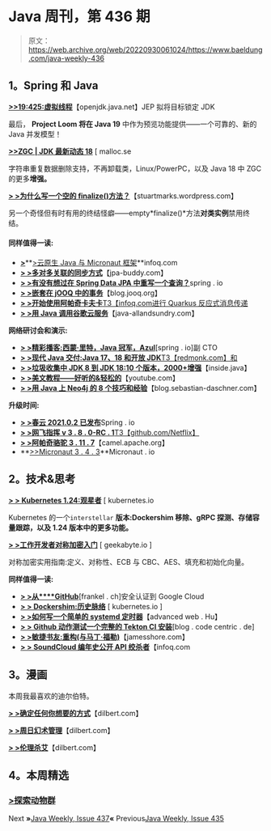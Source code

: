 # Java 周刊，第 436 期

> 原文：<https://web.archive.org/web/20220930061024/https://www.baeldung.com/java-weekly-436>

## **1。Spring 和 Java**

[**>>19:425:虚拟线程**](https://web.archive.org/web/20220813065656/https://mail.openjdk.java.net/pipermail/jdk-dev/2022-April/006530.html)【openjdk.java.net】JEP 拟将目标锁定 JDK

最后， **Project Loom 将在 Java 19** 中作为预览功能提供——一个可靠的、新的 Java 并发模型！

[**>>ZGC | JDK 最新动态 18**](https://web.archive.org/web/20220813065656/https://malloc.se/blog/zgc-jdk18) [ malloc.se

字符串重复数据删除支持，不再卸载类，Linux/PowerPC，以及 Java 18 中 ZGC 的更多**增强。**

[**> >为什么写一个空的 finalize()方法？**](https://web.archive.org/web/20220813065656/https://stuartmarks.wordpress.com/2022/04/27/why-write-an-empty-finalize-method/)【stuartmarks.wordpress.com】

另一个奇怪但有时有用的终结怪癖——empty*finalize()*方法**对类实例**禁用终结。

#### **同样值得一读:**

*   [**>**](https://web.archive.org/web/20220813065656/https://stuartmarks.wordpress.com/2022/04/27/why-write-an-empty-finalize-method/)**[>云原生 Java 与 Micronaut 框架](https://web.archive.org/web/20220813065656/https://www.infoq.com/articles/native-java-micronaut)**infoq.com
*   **[> >多对多关联的同步方式](https://web.archive.org/web/20220813065656/https://www.jpa-buddy.com/blog/synchronization-methods-for-many-to-many-associations/)**【jpa-buddy.com】
*   [**> >有没有想过在 Spring Data JPA 中重写一个查询？**](https://web.archive.org/web/20220813065656/https://spring.io/blog/2022/05/02/ever-wanted-to-rewrite-a-query-in-spring-data-jpa)spring . io
*   [**> >嵌套在 jOOQ 中的事务**](https://web.archive.org/web/20220813065656/https://blog.jooq.org/nested-transactions-in-jooq/)【blog.jooq.org】
*   [**> >开始使用阿帕奇卡夫卡**T3【infoq.com进行 Quarkus 反应式消息传递](https://web.archive.org/web/20220813065656/https://www.infoq.com/articles/data-with-quarkus-kafka/)
*   [**> >用 Java 调用谷歌云服务**](https://web.archive.org/web/20220813065656/http://www.java-allandsundry.com/2022/04/calling-google-cloud-services-injava.html)【java-allandsundry.com】

**网络研讨会和演示:**

*   [**> >精彩播客:西蒙·里特，Java 冠军，Azul**](https://web.archive.org/web/20220813065656/https://spring.io/blog/2022/04/28/a-bootiful-podcast-simon-ritter-java-champion-and-deputy-cto-at-azul)[spring . io]副 CTO
*   [**> >现代 Java 交付:Java 17、18 和开放 JDK**T3【redmonk.com】和](https://web.archive.org/web/20220813065656/https://redmonk.com/jgovernor/2022/04/28/modern-java-delivery-java-17-18-and-open-jdk/)
*   [**> >垃圾收集中 JDK 8 到 JDK 18:10 个版本，2000+增强**](https://web.archive.org/web/20220813065656/https://inside.java/2022/05/02/odl-jdk8-to-jdk18-gc/)【inside.java】
*   [**> >美文教程——好听的&轻松的**](https://web.archive.org/web/20220813065656/https://www.youtube.com/watch?v=Xatr8AZLOsE)【youtube.com】
*   [**> >用 Java 上 Neo4j 的 8 个技巧和经验**](https://web.archive.org/web/20220813065656/https://blog.sebastian-daschner.com/entries/tips-experiences-on-neo4j-ogm)【blog.sebastian-daschner.com】

**升级时间:**

*   [**> >春云 2021.0.2 已发布**](https://web.archive.org/web/20220813065656/https://spring.io/blog/2022/04/26/spring-cloud-2021-0-2-has-been-released)Spring . io
*   [**> >网飞指挥 v 3 . 8 . 0-RC . 1**T3【github.com/Netflix】](https://web.archive.org/web/20220813065656/https://github.com/Netflix/conductor/releases)
*   [**> >阿帕奇骆驼 3 . 11 . 7**](https://web.archive.org/web/20220813065656/https://camel.apache.org/blog/2022/05/RELEASE-3.11.7/)【camel.apache.org】
*   **[>>Micronaut 3 . 4 . 3](https://web.archive.org/web/20220813065656/https://micronaut.io/2022/04/29/micronaut-3-4-3-released/)**Micronaut . io

## **2。技术&思考**

[**> > Kubernetes 1.24:观星者**](https://web.archive.org/web/20220813065656/https://kubernetes.io/blog/2022/05/03/kubernetes-1-24-release-announcement/) [ kubernetes.io

Kubernetes 的一个`interstellar` **版本:Dockershim 移除、gRPC 探测、存储容量跟踪，以及 1.24 版本中的更多功能。**

**[> >工作开发者对称加密入门](https://web.archive.org/web/20220813065656/https://www.geekabyte.io/2022/05/introduction-to-symmetric-encryption.html)** [ geekabyte.io ]

对称加密实用指南:定义、对称性、ECB 与 CBC、AES、填充和初始化向量。

**同样值得一读:**

*   [**> >从****GitHub**](https://web.archive.org/web/20220813065656/https://blog.frankel.ch/authenticate-google-cloud-github/)[frankel . ch]安全认证到 Google Cloud
*   **[> > Dockershim:历史脉络](https://web.archive.org/web/20220813065656/https://kubernetes.io/blog/2022/05/03/dockershim-historical-context/)** [ kubernetes.io ]
*   **[> >如何写一个简单的 systemd 定时器](https://web.archive.org/web/20220813065656/https://advancedweb.hu/how-to-write-a-simple-systemd-timer/)**【advanced web . Hu】
*   **[> > Github 动作测试一个完整的 Tekton CI 安装](https://web.archive.org/web/20220813065656/https://blog.codecentric.de/en/2022/04/github-actions-test-a-full-tekton-ci-installation/)**[blog . code centric . de]
*   [**> >敏捷书友:重构(与马丁·福勒)**](https://web.archive.org/web/20220813065656/https://www.jamesshore.com/v2/books/aoad2/book_club/refactoring)【jamesshore.com】
*   [**> > SoundCloud 编年史公开 API 绞杀者**](https://web.archive.org/web/20220813065656/https://www.infoq.com/news/2022/05/soundcloud-end-strangler/)【infoq.com

## **3。漫画**

本周我最喜欢的迪尔伯特。

**[> >确定任何你想要的方式](https://web.archive.org/web/20220813065656/https://dilbert.com/strip/2022-05-03)**【dilbert.com】

**[> >周日幻术管理](https://web.archive.org/web/20220813065656/https://dilbert.com/strip/2022-05-01)**【dilbert.com】

**[> >伦理杀艾](https://web.archive.org/web/20220813065656/https://dilbert.com/strip/2022-04-26)**【dilbert.com】

## **4。本周精选**

### **[>探索动物群](/web/20220813065656/https://www.baeldung.com/fauna-jw-ww3o)**

Next **»**[Java Weekly, Issue 437](/web/20220813065656/https://www.baeldung.com/java-weekly-437)**«** Previous[Java Weekly, Issue 435](/web/20220813065656/https://www.baeldung.com/java-weekly-435)
